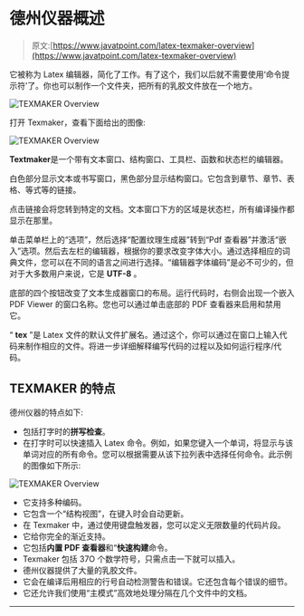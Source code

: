 # 德州仪器概述

> 原文:[https://www.javatpoint.com/latex-texmaker-overview](https://www.javatpoint.com/latex-texmaker-overview)

它被称为 Latex 编辑器，简化了工作。有了这个，我们以后就不需要使用‘命令提示符’了。你也可以制作一个文件夹，把所有的乳胶文件放在一个地方。

![TEXMAKER Overview](../Images/c1fae2ae08e1a891dc46890821d480f4.png)

打开 Texmaker，查看下面给出的图像:

![TEXMAKER Overview](../Images/17b478d41109682c1cbcc3eaac38d889.png)

**Textmaker**是一个带有文本窗口、结构窗口、工具栏、函数和状态栏的编辑器。

白色部分显示文本或书写窗口，黑色部分显示结构窗口。它包含到章节、章节、表格、等式等的链接。

点击链接会将您转到特定的文档。文本窗口下方的区域是状态栏，所有编译操作都显示在那里。

单击菜单栏上的“选项”，然后选择“配置纹理生成器”转到“Pdf 查看器”并激活“嵌入”选项。然后去左栏的编辑器，根据你的要求改变字体大小。通过选择相应的词典文件，您可以在不同的语言之间进行选择。“编辑器字体编码”是必不可少的，但对于大多数用户来说，它是 **UTF-8** 。

底部的四个按钮改变了文本生成器窗口的布局。运行代码时，右侧会出现一个嵌入 PDF Viewer 的窗口名称。您也可以通过单击底部的 PDF 查看器来启用和禁用它。

“ **tex** ”是 Latex 文件的默认文件扩展名。通过这个，你可以通过在窗口上输入代码来制作相应的文件。将进一步详细解释编写代码的过程以及如何运行程序/代码。

## TEXMAKER 的特点

德州仪器的特点如下:

*   包括打字时的**拼写检查**。
*   在打字时可以快速插入 Latex 命令。例如，如果您键入一个单词，将显示与该单词对应的所有命令。您可以根据需要从该下拉列表中选择任何命令。此示例的图像如下所示:

![TEXMAKER Overview](../Images/4d0e3bc043bcc722188ee5cfb3f187a3.png)

*   它支持多种编码。
*   它包含一个“结构视图”，在键入时会自动更新。
*   在 Texmaker 中，通过使用键盘触发器，您可以定义无限数量的代码片段。
*   它给你完全的渐近支持。
*   它包括**内置 PDF 查看器**和“**快速构建**命令。
*   Texmaker 包括 37O 个数学符号，只需点击一下就可以插入。
*   德州仪器提供了大量的乳胶文件。
*   它会在编译后用相应的行号自动检测警告和错误。它还包含每个错误的细节。
*   它还允许我们使用“主模式”高效地处理分隔在几个文件中的文档。

* * *